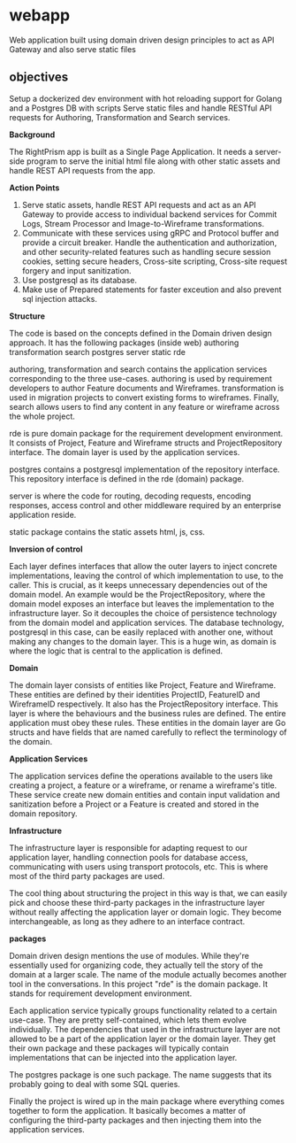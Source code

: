 # webapp

Web application built using domain driven design principles to act as API Gateway and also serve static files

## objectives

Setup a dockerized dev environment with hot reloading support for Golang and a Postgres DB with scripts
Serve static files and handle RESTful API requests for Authoring, Transformation and Search services.

**Background** 

The RightPrism app is built as a Single Page Application. It needs a server-side program to serve the initial html file along with other static assets and handle REST API requests from the app.

**Action Points**

1. Serve static assets, handle REST API requests and act as an API Gateway to provide access to individual backend services for Commit Logs, Stream Processor and Image-to-Wireframe transformations.
2. Communicate with these services using gRPC and Protocol buffer and provide a circuit breaker.
   Handle the authentication and authorization, and other security-related features such as handling secure session cookies, setting secure headers, Cross-site scripting, Cross-site request forgery and input sanitization.
3. Use postgresql as its database.
4. Make use of Prepared statements for faster exceution and also prevent sql injection attacks.

**Structure** 

The code is based on the concepts defined in the Domain driven design approach. It has the following packages (inside web)
authoring
transformation
search
postgres
server
static
rde

authoring, transformation and search contains the application services corresponding to the three use-cases. authoring is used by requirement developers to author Feature documents and Wireframes. transformation is used in migration projects to convert existing forms to wireframes. Finally, search allows users to find any content in any feature or wireframe across the whole project.

rde is pure domain package for the requirement development environment. It consists of Project, Feature and Wireframe structs and ProjectRepository interface. The domain layer is used by the application services.

postgres contains a postgresql implementation of the repository interface. This repository interface is defined in the rde (domain) package.

server is where the code for routing, decoding requests, encoding responses, access control and other middleware required by an enterprise application reside.

static package contains the static assets html, js, css.

**Inversion of control** 

Each layer defines interfaces that allow the outer layers to inject concrete implementations, leaving the control of which implementation to use, to the caller. This is crucial, as it keeps unnecessary dependencies out of the domain model. An example would be the ProjectRepository, where the domain model exposes an interface but leaves the implementation to the infrastructure layer. So it decouples the choice of persistence technology from the domain model and application services. The database technology, postgresql in this case, can be easily replaced with another one, without making any changes to the domain layer. This is a huge win, as domain is where the logic that is central to the application is defined.

**Domain** 

The domain layer consists of entities like Project, Feature and Wireframe. These entities are defined by their identities ProjectID, FeatureID and WireframeID respectively. It also has the ProjectRepository interface. This layer is where the behaviours and the business rules are defined. The entire application must obey these rules. These entities in the domain layer are Go structs and have fields that are named carefully to reflect the terminology of the domain.

**Application Services** 

The application services define the operations available to the users like creating a project, a feature or a wireframe, or rename a wireframe's title. These service create new domain entities and contain input validation and sanitization before a Project or a Feature is created and stored in the domain repository.

**Infrastructure** 

The infrastructure layer is responsible for adapting request to our application layer, handling connection pools for database access, communicating with users using transport protocols, etc. This is where most of the third party packages are used.

The cool thing about structuring the project in this way is that, we can easily pick and choose these third-party packages in the infrastructure layer without really affecting the application layer or domain logic. They become interchangeable, as long as they adhere to an interface contract.

**packages** 

Domain driven design mentions the use of modules. While they're essentially used for organizing code, they actually tell the story of the domain at a larger scale. The name of the module actually becomes another tool in the conversations. In this project "rde" is the domain package. It stands for requirement development environment.

Each application service typically groups functionality related to a certain use-case. They are pretty self-contained, which lets them evolve individually. The dependencies that used in the infrastructure layer are not allowed to be a part of the application layer or the domain layer. They get their own package and these packages will typically contain implementations that can be injected into the application layer.

The postgres package is one such package. The name suggests that its probably going to deal with some SQL queries.

Finally the project is wired up in the main package where everything comes together to form the application. It basically becomes a matter of configuring the third-party packages and then injecting them into the application services.
